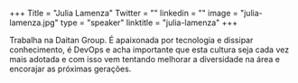 +++
Title = "Julia Lamenza"
Twitter = ""
linkedin = "" 
image = "julia-lamenza.jpg"
type = "speaker"
linktitle = "julia-lamenza"
+++

Trabalha na Daitan Group.
É apaixonada por tecnologia e dissipar conhecimento, é DevOps e acha importante que esta cultura seja cada vez mais adotada e com isso vem  tentando melhorar a diversidade na área e encorajar as próximas gerações.
